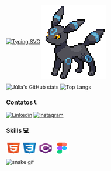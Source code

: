 [![Typing SVG](https://readme-typing-svg.demolab.com?font=Fira+Code&size=30&duration=4000&width=700&lines=Ol%C3%A1+dev%2C+seja+bem-vindo(a)!;Saiba+mais+sobre+mim+aqui+ツ)](https://git.io/typing-svg)
<img src="umbreon-shiny.gif" align="center" alt="">

  ![Júlia's GitHub stats](https://github-readme-stats.vercel.app/api?username=juliaathar&show_icons=true&theme=tokyonight)
  ![Top Langs](https://github-readme-stats.vercel.app/api/top-langs/?username=juliaathar&layout=compact&theme=tokyonight)
  
### Contatos 📞
  [![Linkedin](https://img.shields.io/badge/LinkedIn-0077B5?style=for-the-badge&logo=linkedin&logoColor=white)](https://www.linkedin.com/in/j%C3%BAlia-a-492a22207/)
  [![instagram](https://img.shields.io/badge/Instagram-E4405F?style=for-the-badge&logo=instagram&logoColor=white)](https://www.instagram.com/julia.athar/)
  
### Skills 💻
<div style="display: inline_block">
 <img align="center" alt="html" height="30" width="40" src="https://raw.githubusercontent.com/devicons/devicon/master/icons/html5/html5-original.svg">
 <img align="center" alt="css" height="30" width="40" src="https://raw.githubusercontent.com/devicons/devicon/master/icons/css3/css3-original.svg"> 
 <img align="center" alt="csharp" height="30" width="40" src="https://raw.githubusercontent.com/devicons/devicon/master/icons/csharp/csharp-original.svg">
 <img align="center" alt="figma" height="30" width="40" src="https://raw.githubusercontent.com/devicons/devicon/master/icons/figma/figma-original.svg">
</div>

![snake gif](https://github.com/juliaathar/juliaathar/blob/output/github-contribution-grid-snake.svg)
